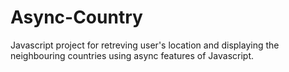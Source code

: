 # Async-Country
Javascript project for retreving user's location and displaying the neighbouring countries using async features of Javascript.
